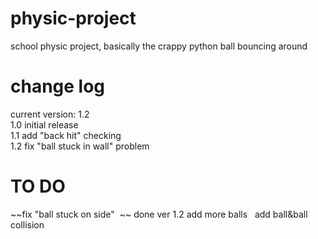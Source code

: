 # physic-project
school physic project, basically the crappy python ball bouncing around

# change log
current version: 1.2  
1.0 initial release  
1.1 add "back hit" checking  
1.2 fix "ball stuck in wall" problem   

# TO DO
~~fix "ball stuck on side"  ~~ done ver 1.2
add more balls  
add ball&ball collision  
